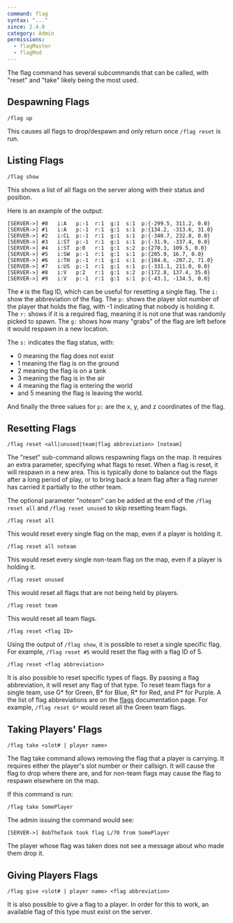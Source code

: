 ```yaml
---
command: flag
syntax: "..."
since: 2.4.0
category: Admin
permissions:
  - flagMaster
  - flagMod
---
```


The flag command has several subcommands that can be called, with "reset" and "take" likely being the most used.

## Despawning Flags

```
/flag up
```

This causes all flags to drop/despawn and only return once `/flag reset` is run.

## Listing Flags

```
/flag show
```

This shows a list of all flags on the server along with their status and position.

Here is an example of the output:

```
[SERVER->] #0   i:A   p:-1  r:1  g:1  s:1  p:{-299.5, 311.2, 0.0}
[SERVER->] #1   i:A   p:-1  r:1  g:1  s:1  p:{134.2, -313.6, 31.0}
[SERVER->] #2   i:CL  p:-1  r:1  g:1  s:1  p:{-340.7, 232.8, 0.0}
[SERVER->] #3   i:ST  p:-1  r:1  g:1  s:1  p:{-31.9, -337.4, 0.0}
[SERVER->] #4   i:ST  p:0   r:1  g:1  s:2  p:{270.3, 109.5, 0.0}
[SERVER->] #5   i:SW  p:-1  r:1  g:1  s:1  p:{205.9, 16.7, 0.0}
[SERVER->] #6   i:TH  p:-1  r:1  g:1  s:1  p:{184.6, -207.2, 71.0}
[SERVER->] #7   i:US  p:-1  r:1  g:1  s:1  p:{-331.1, 211.0, 0.0}
[SERVER->] #8   i:V   p:2   r:1  g:1  s:2  p:{172.8, 137.4, 35.0}
[SERVER->] #9   i:V   p:-1  r:1  g:1  s:1  p:{-43.1, -134.5, 0.0}
```

The `#` is the flag ID, which can be useful for resetting a single flag. The `i:` show the abbreviation of the flag. The `p:` shows the player slot number of the player that holds the flag, with -1 indicating that nobody is holding it. The `r:` shows if it is a required flag, meaning it is not one that was randomly picked to spawn. The `g:` shows how many "grabs" of the flag are left before it would respawn in a new location.

The `s:` indicates the flag status, with:

- 0 meaning the flag does not exist
- 1 meaning the flag is on the ground
- 2 meaning the flag is on a tank
- 3 meaning the flag is in the air
- 4 meaning the flag is entering the world
- and 5 meaning the flag is leaving the world.

And finally the three values for `p:` are the x, y, and z coordinates of the flag.

## Resetting Flags

```
/flag reset <all|unused|team|flag abbreviation> [noteam]
```

The "reset" sub-command allows respawning flags on the map. It requires an extra parameter, specifying what flags to reset. When a flag is reset, it will respawn in a new area. This is typically done to balance out the flags after a long period of play, or to bring back a team flag after a flag runner has carried it partially to the other team.

The optional parameter "noteam" can be added at the end of the `/flag reset all` and `/flag reset unused` to skip resetting team flags.

```
/flag reset all
```

This would reset every single flag on the map, even if a player is holding it.

```
/flag reset all noteam
```

This would reset every single non-team flag on the map, even if a player is holding it.

```
/flag reset unused
```

This would reset all flags that are not being held by players.

```
/flag reset team
```

This would reset all team flags.

```
/flag reset <flag ID>
```

Using the output of `/flag show`, it is possible to reset a single specific flag. For example, `/flag reset #5` would reset the flag with a flag ID of 5.

```
/flag reset <flag abbreviation>
```

It is also possible to reset specific types of flags. By passing a flag abbreviation, it will reset any flag of that type. To reset team flags for a single team, use G* for Green, B* for Blue, R* for Red, and P* for Purple. A the list of flag abbreviations are on the [flags](/documentation/flags/) documentation page. For example, `/flag reset G*` would reset all the Green team flags.

## Taking Players' Flags

```
/flag take <slot# | player name>
```

The flag take command allows removing the flag that a player is carrying. It requires either the player's slot number or their callsign. It will cause the flag to drop where there are, and for non-team flags may cause the flag to respawn elsewhere on the map.

If this command is run:

```
/flag take SomePlayer
```

The admin issuing the command would see:

```
[SERVER->] BobTheTank took flag L/70 from SomePlayer
```

The player whose flag was taken does not see a message about who made them drop it.

## Giving Players Flags

```
/flag give <slot# | player name> <flag abbreviation>
```

It is also possible to give a flag to a player. In order for this to work, an available flag of this type must exist on the server.
